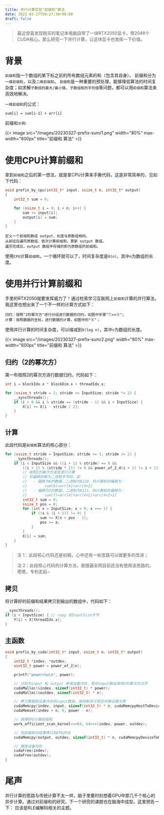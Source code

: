 ```yaml
---
title: 并行计算实现"前缀和"算法
date: 2023-03-27T09:27:30+08:00
draft: false
---
```


> 最近惊喜发现刚买的笔记本电脑自带了一块RTX2050显卡，带2048个CUDA核心。那么研究一下并行计算，让这块显卡也发挥一下价值。

<!--more-->
# 背景

`前缀和`指一个数组的某下标之前的所有数组元素的和（包含其自身）。 前缀和分为`一维前缀和`，以及`二维前缀和`。 `前缀和`是一种重要的预处理，能够降低算法的时间复杂度；如求解`子数组的最大/最小值`、`子数组和的平均值`等问题，都可以用`前缀和`算法来高效地解决。


`一维前缀和`的公式：

```
sum[i] = sum[i-1] + arr[i]
```

前缀和`示例`:

{{< image src="/images/20230327-prefix-sum/1.png" width="80%" max-width="600px" title="前缀和 算法" >}}


# 使用CPU计算前缀和

拿到`前缀和`之后的第一想法，就是拿CPU计算来手撕代码，这是非常简单的，见如下代码：

```c
void prefix_by_cpu(int32_t* input, ssize_t n, int32_t* output)
{
    int32_t sum = 0;

    for (ssize_t i = 0; i < n; i++) {
        sum += input[i];
        output[i] = sum;
    }
}
```

```
定义一个前缀和数组 output，长度与原数组相同。
从前往后遍历原数组，依次计算前缀和，更新 output 数组。
遍历完成后，output 数组中存储的即为原数组的前缀和。
```

使用`CPU`计算`前缀和`，一个循环就可以了，时间复杂度是`O(n)`，其中`n`为数组的长度。

# 使用并行计算前缀和

手里的RTX2050就要发挥威力了！通过检索学习互联网上`前缀和`计算的并行算法，我这里也想出来了一个不一样的计算方式如下：

```
归约：按照"2的幂次方"进行分组进行数据的归约，如图中步骤"①=>③";
计算：按照数据的坐标，进行数据的计算，如图中的"⑤"；
```

使用并行计算的时间复杂度，可以缩减到`O(log n)`，其中`n`为数组的长度。

{{< image src="/images/20230327-prefix-sum/2.png" width="80%" max-width="600px" title="前缀和 算法" >}}


## 归约（2的幂次方）

第一布按照2的幂次方进行数据归约，代码如下：

```c
int i = blockIdx.x * blockDim.x + threadIdx.x;

for (ssize_t stride = 2; stride <= InputSize; stride *= 2) {
    __syncthreads();
    if (i > 0 && i % stride == (stride - 1) && i < InputSize) {
        X[i] += X[i - stride / 2];
    }
}
```


## 计算

此段代码是`前缀和`算法的核心部分：

```c
for (ssize_t stride = InputSize; stride >= 1; stride /= 2) {
    __syncthreads();
    if (i < InputSize && ((i + 1) % stride) == 0 &&
        ((i + 1) % (stride * 2)) != 0 && power_of_2_d(i + 1) != i + 1) {
        // 按照2的幂次方逐层进行计算
        // 将偏移拆解为二进制字节码，如
        //   - 偏移为6的数据，二进制为0110，则计算和的偏移为：
        //        sum(6)=arr[4]+arr[4+2]
        //   - 偏移为7的数据，二进制为0111，则计算和的偏移为：
        //        sum(7)=arr[4]+arr[4+2]+arr[4+2+1]
        int32_t sum = 0;
        ssize_t pos = 0;
        for (int x = InputSize; x > 0; x >>= 1) {
            if ((x & (i + 1)) != 0) {
                sum += X[x + pos - 1];
                pos += x;
            }
        }
        X[i] = sum;
    }
}
```

> 注 1：此段核心代码还是初稿，心中还有一些思路可以做更多的改进；
> 
> 注 2：此段核心代码的计算方法，我搜遍全网目前还没有使用该思路的。
> 嗯嗯，专利走起~

## 拷贝

将计算好的前缀和结果拷贝到输出的数组中，代码如下：

```c
__syncthreads();
if (i < InputSize) { // copy 前InputSize字节
    Y[i] = X[threadIdx.x];
}
```

## 主函数
```c
void prefix_by_cuda(int32_t* input, ssize_t n, int32_t* output)
{
    int32_t *indev, *outdev;
    uint32_t power = power_of_2(n);

    printf("power=%u\n", power);

    // 分别为input 和 output 申请设备内存，其中input数组保持2的幂次方对齐
    cudaMalloc(&indev, sizeof(int32_t) * power);
    cudaMalloc(&outdev, sizeof(int32_t) * n);

    // 拷贝数据到设备内存的input数组，保持剩余可用空间被设置为零
    cudaMemcpy(indev, input, sizeof(int32_t) * n, cudaMemcpyHostToDevice);
    cudaMemset(indev + n, 0, power - n);

    // 调用GPU计算前缀和
    work_efficient_scan_kernel<<<64, 64>>>(indev, power, outdev);

    // 将前缀和的结果拷贝到CPU内存
    cudaMemcpy(output, outdev, sizeof(int32_t) * n, cudaMemcpyDeviceToHost);

    // 释放设备内存
    cudaFree(indev);
    cudaFree(outdev);
}
```

# 尾声

并行计算的思路与传统计算不太一样，脑子里要时刻想着GPU中那几千个核心的异步计算。通过对前缀和的研究，下一个研究的课题也在脑海中成型。这里预告一下： 应该是RLE编解码相关的主题。